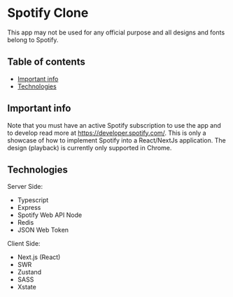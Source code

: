 # Spotify Clone
This app may not be used for any official purpose and all designs and fonts belong to Spotify.

## Table of contents
* [Important info](#general-info)
* [Technologies](#technologies)

## Important info
Note that you must have an active Spotify subscription to use the app and to develop read more at https://developer.spotify.com/. This is only a showcase of how to implement Spotify into a React/NextJs application.
The design (playback) is currently only supported in Chrome.
	
## Technologies
Server Side:
* Typescript
* Express
* Spotify Web API Node
* Redis
* JSON Web Token

Client Side:
* Next.js (React)
* SWR
* Zustand
* SASS
* Xstate
	
